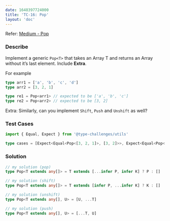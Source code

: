 ```yaml
---
date: 1648397724000
title: 'TC-16: Pop'
layout: 'doc'
---
```


Refer: [Medium - Pop](https://github.com/type-challenges/type-challenges/blob/main/questions/00016-medium-pop/README.md)

### Describe

Implement a generic `Pop<T>` that takes an Array T and returns an Array without it’s last element. Include **Extra**.

For example

```typescript
type arr1 = ['a', 'b', 'c', 'd']
type arr2 = [3, 2, 1]

type re1 = Pop<arr1> // expected to be ['a', 'b', 'c']
type re2 = Pop<arr2> // expected to be [3, 2]
```

Extra: Similarly, can you implement `Shift`, `Push` and `Unshift` as well?

### Test Cases

```typescript
import { Equal, Expect } from '@type-challenges/utils'

type cases = [Expect<Equal<Pop<[3, 2, 1]>, [3, 2]>>, Expect<Equal<Pop<['a', 'b', 'c', 'd']>, ['a', 'b', 'c']>>]
```

### Solution

```typescript
// my solution (pop)
type Pop<T extends any[]> = T extends [...infer P, infer K] ? P : []

// my solution (shift)
type Pop<T extends any[]> = T extends [infer P, ...infer K] ? K : []

// my solution (unshift)
type Pop<T extends any[], U> = [U, ...T]

// my solution (push)
type Pop<T extends any[], U> = [...T, U]
```
